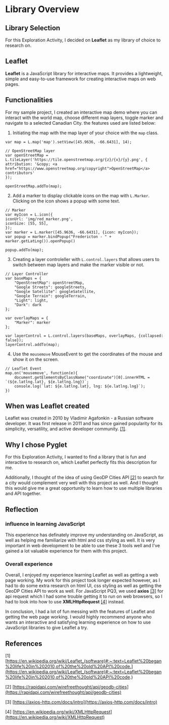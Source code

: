 # Library Overview

## Library Selection

For this Exploration Activity, I decided on **Leaflet** as my library of choice to research on. 

## Leaflet

**Leaflet** is a JavaScript library for interactive maps. It provides a lightweight, simple and easy-to-use framework for creating interactive maps on web pages.

## Functionalities

For my sample project, I created an interactive map demo where you can interact with the world map, choose different map layers, toggle marker and navigate to a selected Canadian City. the features used are listed below:

1. Initiating the map with the map layer of your choice with the `map` class.

```
var map = L.map('map').setView([45.9636, -66.6431], 14);

// OpenStreetMap layer
var openStreetMap = L.tileLayer('https://tile.openstreetmap.org/{z}/{x}/{y}.png', {
attribution: '&copy; <a href="https://www.openstreetmap.org/copyright">OpenStreetMap</a> contributors'
});

openStreetMap.addTo(map);
```

2. Add a marker to display clickable icons on the map with `L.Marker`. Clicking on the icon shows a popup with some text.

```
// Marker
var myIcon = L.icon({
iconUrl: 'img/red_marker.png',
iconSize: [55, 55],
});
var marker = L.marker([45.9636, -66.6431], {icon: myIcon});
var popup = marker.bindPopup("Fredericton - " + marker.getLatLng()).openPopup()

popup.addTo(map);
```

3. Creating a layer controleller with `L.control.layers` that allows users to switch between map layers and make the marker visible or not.

```
// Layer Controller
var baseMaps = {
    "OpenStreetMap": openStreetMap,
    "Google Streets": googleStreets,
    "Google Satellite": googleSatellite,
    "Google Terrain": googleTerrain,
    "Light": light,
    "Dark": dark
};

var overlayMaps = {
    "Marker": marker
};

var layerControl = L.control.layers(baseMaps, overlayMaps, {collapsed: false});
layerControl.addTo(map);
```
4. Use the `mousemove` MouseEvent to get the coordinates of the mouse and show it on the screen.

```
// Leaflet Event
map.on('mousemove', function(e){
    document.getElementsByClassName("coordinate")[0].innerHTML = `(${e.latlng.lat}, ${e.latlng.lng})`;
    console.log(`lat: ${e.latlng.lat}, lng: ${e.latlng.lng}`);
})
```

## When was Leaflet created

Leaflet was created in 2010 by Vladimir Agafonkin - a Russian software developer. It was first release in 2011 and has since gained popularity for its simplicity, versatility, and active developer community.  [[1]](https://en.wikipedia.org/wiki/Leaflet_(software)#:~:text=Leaflet%20began%20life%20in%202010,of%20the%20old%20API%20code.).

## Why I chose Pyglet

For this Exploration Activity, I wanted to find a library that is fun and interactive to research on, which Leaflet perfectly fits this description for me.

Additionally, I thought of the idea of using GeoDP Cities API [[2]](https://rapidapi.com/wirefreethought/api/geodb-cities) to search for a city would complement very well with this project as well. And I thought this would give me a great opportunity to learn how to use multiple libraries and API together.

## Reflection

### influence in learning JavaScript

This experience has definately improve my understanding on JavaScript, as well as helping me familiarize with html and css styling as well. It is very important in web development to be able to use these 3 tools well and I've gained a lot valuable experience for them with this project.

### Overall experience

Overall, I enjoyed my experience learning Leaflet as well as getting a web page working. My work for this project took longer expected however, as I had to do some extra research on html UI, css styling as well as getting the GeoDP Cities API to work as well. For JavaScript PQ3, we used **axios** [[3]](https://axios-http.com/docs/intro) for api request which I had some trouble getting it to run on web browsers, so I had to look into how to use **XMLHttpRequest** [[4]](https://en.wikipedia.org/wiki/XMLHttpRequest) instead.

In conclusion, I had a lot of fun messing with the features of Leaflet and getting the web page working. I would highly recommend anyone who wants an interactive and satisfying learning experience on how to use JavaScript libraries to give Leaflet a try. 

## References
[1] [https://en.wikipedia.org/wiki/Leaflet_(software)#:~:text=Leaflet%20began%20life%20in%202010,of%20the%20old%20API%20code.](https://en.wikipedia.org/wiki/Leaflet_(software)#:~:text=Leaflet%20began%20life%20in%202010,of%20the%20old%20API%20code.)

[2] [https://rapidapi.com/wirefreethought/api/geodb-cities](https://rapidapi.com/wirefreethought/api/geodb-cities)

[3] [https://axios-http.com/docs/intro](https://axios-http.com/docs/intro)

[4] [https://en.wikipedia.org/wiki/XMLHttpRequest](https://en.wikipedia.org/wiki/XMLHttpRequest)
